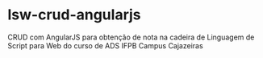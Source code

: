 # lsw-crud-angularjs
CRUD com AngularJS para obtenção de nota na cadeira de Linguagem de Script para Web do curso de ADS IFPB Campus Cajazeiras 
